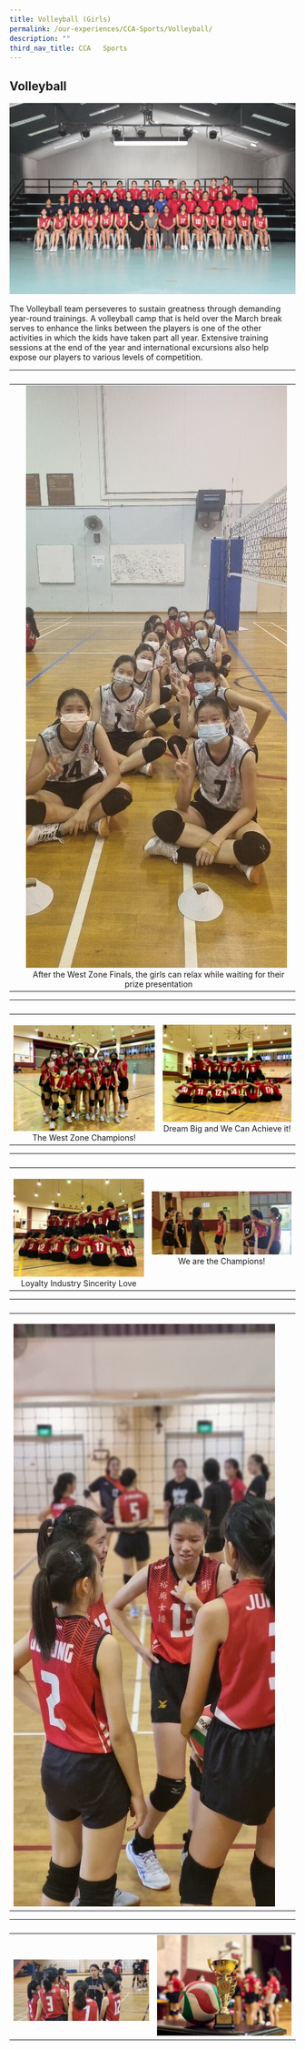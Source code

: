 ```yaml
---
title: Volleyball (Girls)
permalink: /our-experiences/CCA-Sports/Volleyball/
description: ""
third_nav_title: CCA   Sports
---
```

## Volleyball 

![](/images/JSS1_Volleyball.jpg)
<br>

The Volleyball team perseveres to sustain greatness through demanding year-round trainings. A volleyball camp that is held over the March break serves to enhance the links between the players is one of the other activities in which the kids have taken part all year. Extensive training sessions at the end of the year and international excursions also help expose our players to various levels of competition.

|   |   |  
|---|---|  
| |![](/images/JSV-%20Photo%201.jpg) <center>After the West Zone Finals, the girls can  relax while waiting for their prize presentation</center> |![](/images/JSV-Photo%206.jpg) <center>Restrategising while on a half-time</center>

|   |   |  
|---|---|  
| ![](/images/JSV-%20Photo%202.jpg)<center>The West Zone Champions!</center> | ![](/images/JSV-%20Photo%203.jpg)<center>Dream Big and We Can Achieve it!</center> |

|   |   |  
|---|---|  
| ![](/images/JSV-Photo%204.jpg) <center>Loyalty Industry Sincerity Love</center> | ![](/images/JSV-Photo%208.jpg) <center>We are the Champions!</center> |

|   |   |  
|---|---|  
|  ![](/images/JSV-Photo%2010.jpg)<center></center> | <center></center> |

|   |   |  
|---|---|  
|  ![](/images/JSV-Photo%209.jpg) <center></center> | ![](/images/JSV-Photo%205.jpg)<center></center> |

